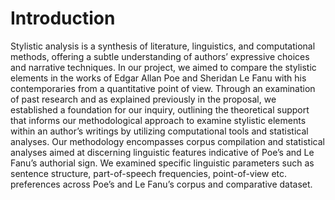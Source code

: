 # Introduction

Stylistic analysis is a synthesis of literature, linguistics, and computational methods, offering a
subtle understanding of authors’ expressive choices and narrative techniques. In our project,
we aimed to compare the stylistic elements in the works of Edgar Allan Poe and Sheridan Le
Fanu with his contemporaries from a quantitative point of view.
Through an examination of past research and as explained previously in the proposal, we
established a foundation for our inquiry, outlining the theoretical support that informs our
methodological approach to examine stylistic elements within an author’s writings by utilizing
computational tools and statistical analyses. Our methodology encompasses corpus
compilation and statistical analyses aimed at discerning linguistic features indicative of Poe’s
and Le Fanu’s authorial sign. We examined specific linguistic parameters such as sentence
structure, part-of-speech frequencies, point-of-view etc. preferences across Poe’s and Le
Fanu’s corpus and comparative dataset.
